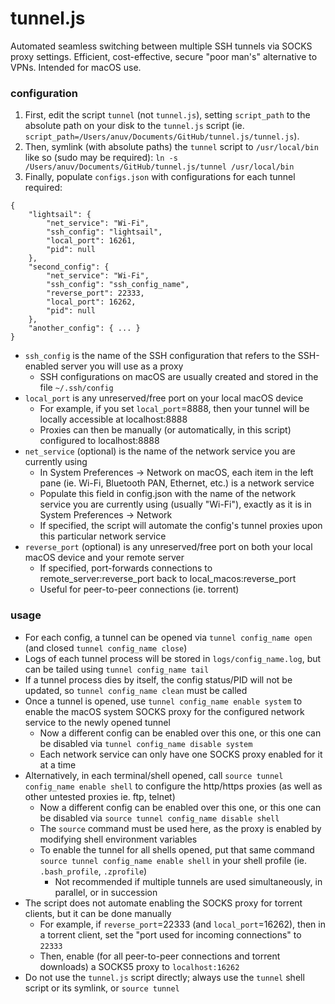 # tunnel.js

Automated seamless switching between multiple SSH tunnels via SOCKS proxy settings. Efficient, cost-effective, secure "poor man's" alternative to VPNs. Intended for macOS use.

### configuration

1. First, edit the script `tunnel` (not `tunnel.js`), setting `script_path` to the absolute path on your disk to the `tunnel.js` script (ie. `script_path=/Users/anuv/Documents/GitHub/tunnel.js/tunnel.js`).
2. Then, symlink (with absolute paths) the `tunnel` script to `/usr/local/bin` like so (sudo may be required): `ln -s /Users/anuv/Documents/GitHub/tunnel.js/tunnel /usr/local/bin`
3. Finally, populate `configs.json` with configurations for each tunnel required:

```
{
    "lightsail": {
        "net_service": "Wi-Fi",
        "ssh_config": "lightsail",
        "local_port": 16261,
        "pid": null
    },
    "second_config": {
        "net_service": "Wi-Fi",
        "ssh_config": "ssh_config_name",
        "reverse_port": 22333,
        "local_port": 16262,
        "pid": null
    },
    "another_config": { ... }
}

```

-   `ssh_config` is the name of the SSH configuration that refers to the SSH-enabled server you will use as a proxy
    -   SSH configurations on macOS are usually created and stored in the file `~/.ssh/config`
-   `local_port` is any unreserved/free port on your local macOS device
    -   For example, if you set `local_port`=8888, then your tunnel will be locally accessible at localhost:8888
    -   Proxies can then be manually (or automatically, in this script) configured to localhost:8888
-   `net_service` (optional) is the name of the network service you are currently using
    -   In System Preferences -> Network on macOS, each item in the left pane (ie. Wi-Fi, Bluetooth PAN, Ethernet, etc.) is a network service
    -   Populate this field in config.json with the name of the network service you are currently using (usually "Wi-Fi"), exactly as it is in System Preferences -> Network
    -   If specified, the script will automate the config's tunnel proxies upon this particular network service
-   `reverse_port` (optional) is any unreserved/free port on both your local macOS device and your remote server
    -   If specified, port-forwards connections to remote_server:reverse_port back to local_macos:reverse_port
    -   Useful for peer-to-peer connections (ie. torrent)

### usage

-   For each config, a tunnel can be opened via `tunnel config_name open` (and closed `tunnel config_name close`)
-   Logs of each tunnel process will be stored in `logs/config_name.log`, but can be tailed using `tunnel config_name tail`
-   If a tunnel process dies by itself, the config status/PID will not be updated, so `tunnel config_name clean` must be called
-   Once a tunnel is opened, use `tunnel config_name enable system` to enable the macOS system SOCKS proxy for the configured network service to the newly opened tunnel
    -   Now a different config can be enabled over this one, or this one can be disabled via `tunnel config_name disable system`
    -   Each network service can only have one SOCKS proxy enabled for it at a time
-   Alternatively, in each terminal/shell opened, call `source tunnel config_name enable shell` to configure the http/https proxies (as well as other untested proxies ie. ftp, telnet)
    -   Now a different config can be enabled over this one, or this one can be disabled via `source tunnel config_name disable shell`
    -   The `source` command must be used here, as the proxy is enabled by modifying shell environment variables
    -   To enable the tunnel for all shells opened, put that same command `source tunnel config_name enable shell` in your shell profile (ie. `.bash_profile`, `.zprofile`)
        -   Not recommended if multiple tunnels are used simultaneously, in parallel, or in succession
-   The script does not automate enabling the SOCKS proxy for torrent clients, but it can be done manually
    -   For example, if `reverse_port`=22333 (and `local_port`=16262), then in a torrent client, set the "port used for incoming connections" to `22333`
    -   Then, enable (for all peer-to-peer connections and torrent downloads) a SOCKS5 proxy to `localhost:16262`
-   Do not use the `tunnel.js` script directly; always use the `tunnel` shell script or its symlink, or `source tunnel`
